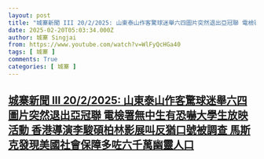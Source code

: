 ```yaml
---
layout: post
title: "城寨新聞 III 20/2/2025: 山東泰山作客驚球迷舉六四圖片突然退出亞冠聯 電檢署無中生有恐嚇大學生放映活動 香港導演李駿碩柏林影展叫反猶口號被調查 馬斯克發現美國社會保障多咗六千萬幽靈人口"
date: 2025-02-20T05:03:34.000Z
author: 城寨 Singjai
from: https://www.youtube.com/watch?v=WlFyQcHGa40
tags: [ 城寨 ]
comments: True
categories: [ 城寨 ]
---
```

<!--1740027814000-->
[城寨新聞 III 20/2/2025: 山東泰山作客驚球迷舉六四圖片突然退出亞冠聯 電檢署無中生有恐嚇大學生放映活動 香港導演李駿碩柏林影展叫反猶口號被調查 馬斯克發現美國社會保障多咗六千萬幽靈人口](https://www.youtube.com/watch?v=WlFyQcHGa40)
------

<div>

</div>

